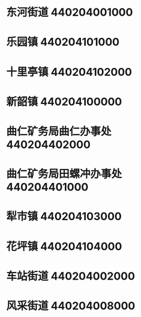 # 东河街道 440204001000
# 乐园镇 440204101000
# 十里亭镇 440204102000
# 新韶镇 440204100000
# 曲仁矿务局曲仁办事处 440204402000
# 曲仁矿务局田螺冲办事处 440204401000
# 犁市镇 440204103000
# 花坪镇 440204104000
# 车站街道 440204002000
# 风采街道 440204008000
